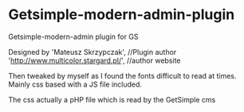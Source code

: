 # Getsimple-modern-admin-plugin
Getsimple-modern-admin plugin for GS


Designed by 'Mateusz Skrzypczak',  //Plugin author
'http://www.multicolor.stargard.pl/', //author website

Then tweaked by myself as I found the fonts difficult to read at times. Mainly css based with a JS file included.

The css actually a pHP file which is read by the GetSimple cms
